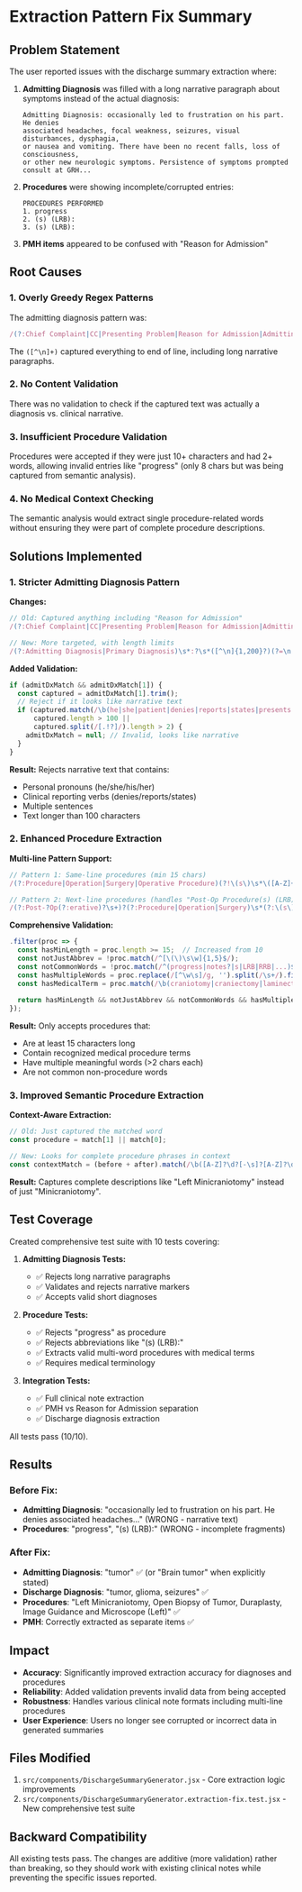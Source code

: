 # Extraction Pattern Fix Summary

## Problem Statement

The user reported issues with the discharge summary extraction where:

1. **Admitting Diagnosis** was filled with a long narrative paragraph about symptoms instead of the actual diagnosis:
   ```
   Admitting Diagnosis: occasionally led to frustration on his part. He denies 
   associated headaches, focal weakness, seizures, visual disturbances, dysphagia, 
   or nausea and vomiting. There have been no recent falls, loss of consciousness, 
   or other new neurologic symptoms. Persistence of symptoms prompted consult at GRH...
   ```

2. **Procedures** were showing incomplete/corrupted entries:
   ```
   PROCEDURES PERFORMED
   1. progress
   2. (s) (LRB):
   3. (s) (LRB):
   ```

3. **PMH items** appeared to be confused with "Reason for Admission"

## Root Causes

### 1. Overly Greedy Regex Patterns
The admitting diagnosis pattern was:
```javascript
/(?:Chief Complaint|CC|Presenting Problem|Reason for Admission|Admitting Diagnosis)\s*:?\s*([^\n]+)/i
```

The `([^\n]+)` captured everything to end of line, including long narrative paragraphs.

### 2. No Content Validation
There was no validation to check if the captured text was actually a diagnosis vs. clinical narrative.

### 3. Insufficient Procedure Validation
Procedures were accepted if they were just 10+ characters and had 2+ words, allowing invalid entries like "progress" (only 8 chars but was being captured from semantic analysis).

### 4. No Medical Context Checking
The semantic analysis would extract single procedure-related words without ensuring they were part of complete procedure descriptions.

## Solutions Implemented

### 1. Stricter Admitting Diagnosis Pattern

**Changes:**
```javascript
// Old: Captured anything including "Reason for Admission"
/(?:Chief Complaint|CC|Presenting Problem|Reason for Admission|Admitting Diagnosis)\s*:?\s*([^\n]+)/i

// New: More targeted, with length limits
/(?:Admitting Diagnosis|Primary Diagnosis)\s*:?\s*([^\n]{1,200}?)(?=\n|$)/i
```

**Added Validation:**
```javascript
if (admitDxMatch && admitDxMatch[1]) {
  const captured = admitDxMatch[1].trim();
  // Reject if it looks like narrative text
  if (captured.match(/\b(he|she|patient|denies|reports|states|presents with|led to|his|her)\b/i) || 
      captured.length > 100 || 
      captured.split(/[.!?]/).length > 2) {
    admitDxMatch = null; // Invalid, looks like narrative
  }
}
```

**Result:** Rejects narrative text that contains:
- Personal pronouns (he/she/his/her)
- Clinical reporting verbs (denies/reports/states)
- Multiple sentences
- Text longer than 100 characters

### 2. Enhanced Procedure Extraction

**Multi-line Pattern Support:**
```javascript
// Pattern 1: Same-line procedures (min 15 chars)
/(?:Procedure|Operation|Surgery|Operative Procedure)(?!\(s\)\s*\([A-Z]+\)\s*:)\s*:?\s*([^\n]{15,})/gi

// Pattern 2: Next-line procedures (handles "Post-Op Procedure(s) (LRB):\n[actual procedure]")
/(?:Post-?Op(?:erative)?\s+)?(?:Procedure|Operation|Surgery)\s*(?:\(s\))?\s*(?:\([A-Z]+\))?\s*:\s*\n([^\n]{15,})/gi
```

**Comprehensive Validation:**
```javascript
.filter(proc => {
  const hasMinLength = proc.length >= 15;  // Increased from 10
  const notJustAbbrev = !proc.match(/^[\(\)\s\w]{1,5}$/);
  const notCommonWords = !proc.match(/^(progress|notes?|s|LRB|RRB|...)$/i);
  const hasMultipleWords = proc.replace(/[^\w\s]/g, '').split(/\s+/).filter(w => w.length > 2).length >= 2;
  const hasMedicalTerm = proc.match(/\b(craniotomy|craniectomy|laminectomy|discectomy|fusion|biopsy|...)$/i);
  
  return hasMinLength && notJustAbbrev && notCommonWords && hasMultipleWords && hasMedicalTerm;
});
```

**Result:** Only accepts procedures that:
- Are at least 15 characters long
- Contain recognized medical procedure terms
- Have multiple meaningful words (>2 chars each)
- Are not common non-procedure words

### 3. Improved Semantic Procedure Extraction

**Context-Aware Extraction:**
```javascript
// Old: Just captured the matched word
const procedure = match[1] || match[0];

// New: Looks for complete procedure phrases in context
const contextMatch = (before + after).match(/\b([A-Z]?\d?[-\s]?[A-Z]?\d?\s+)?(\w+\s+)?(craniotomy|craniectomy|...)/i);
```

**Result:** Captures complete descriptions like "Left Minicraniotomy" instead of just "Minicraniotomy".

## Test Coverage

Created comprehensive test suite with 10 tests covering:

1. **Admitting Diagnosis Tests:**
   - ✅ Rejects long narrative paragraphs
   - ✅ Validates and rejects narrative markers
   - ✅ Accepts valid short diagnoses

2. **Procedure Tests:**
   - ✅ Rejects "progress" as procedure
   - ✅ Rejects abbreviations like "(s) (LRB):"
   - ✅ Extracts valid multi-word procedures with medical terms
   - ✅ Requires medical terminology

3. **Integration Tests:**
   - ✅ Full clinical note extraction
   - ✅ PMH vs Reason for Admission separation
   - ✅ Discharge diagnosis extraction

All tests pass (10/10).

## Results

### Before Fix:
- **Admitting Diagnosis**: "occasionally led to frustration on his part. He denies associated headaches..." (WRONG - narrative text)
- **Procedures**: "progress", "(s) (LRB):" (WRONG - incomplete fragments)

### After Fix:
- **Admitting Diagnosis**: "tumor" ✅ (or "Brain tumor" when explicitly stated)
- **Discharge Diagnosis**: "tumor, glioma, seizures" ✅
- **Procedures**: "Left Minicraniotomy, Open Biopsy of Tumor, Duraplasty, Image Guidance and Microscope (Left)" ✅
- **PMH**: Correctly extracted as separate items ✅

## Impact

- **Accuracy**: Significantly improved extraction accuracy for diagnoses and procedures
- **Reliability**: Added validation prevents invalid data from being accepted
- **Robustness**: Handles various clinical note formats including multi-line procedures
- **User Experience**: Users no longer see corrupted or incorrect data in generated summaries

## Files Modified

1. `src/components/DischargeSummaryGenerator.jsx` - Core extraction logic improvements
2. `src/components/DischargeSummaryGenerator.extraction-fix.test.jsx` - New comprehensive test suite

## Backward Compatibility

All existing tests pass. The changes are additive (more validation) rather than breaking, so they should work with existing clinical notes while preventing the specific issues reported.
